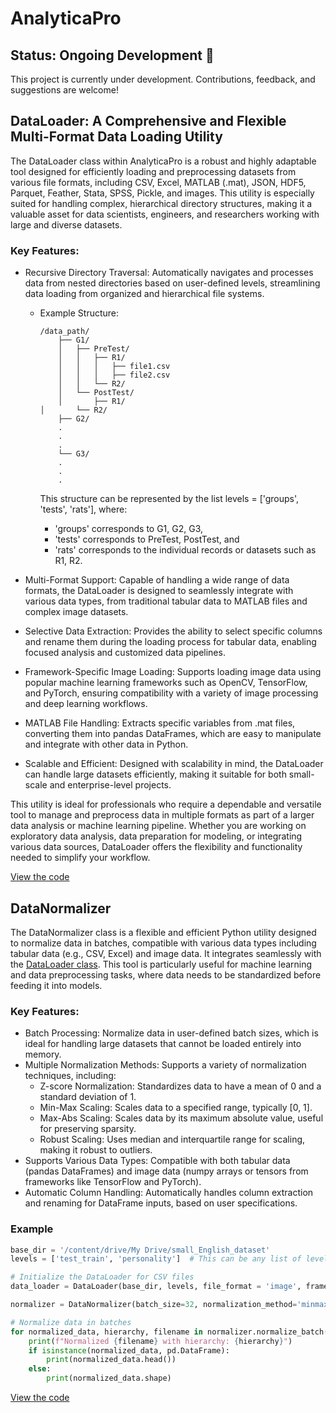 # AnalyticaPro

## Status: Ongoing Development 🚧

This project is currently under development. Contributions, feedback, and suggestions are welcome!

## DataLoader: A Comprehensive and Flexible Multi-Format Data Loading Utility
The DataLoader class within AnalyticaPro is a robust and highly adaptable tool designed for efficiently loading and preprocessing datasets from various file formats, including CSV, Excel, MATLAB (.mat), JSON, HDF5, Parquet, Feather, Stata, SPSS, Pickle, and images. This utility is especially suited for handling complex, hierarchical directory structures, making it a valuable asset for data scientists, engineers, and researchers working with large and diverse datasets.

### Key Features:
- Recursive Directory Traversal: Automatically navigates and processes data from nested directories based on user-defined levels, streamlining data loading from organized and hierarchical file systems.
  - Example Structure:
    ```plaintext
    /data_path/
        ├── G1/
        │   ├── PreTest/
        │   │   ├── R1/
        │   │   │   ├── file1.csv
        │   │   │   ├── file2.csv
        │   │   └── R2/
        │   └── PostTest/
        │       ├── R1/
    │       └── R2/
        ├── G2/
        .
        .
        .
        └── G3/
        .
        .
        .
    ```
    This structure can be represented by the list levels = ['groups', 'tests', 'rats'], where:

      - 'groups' corresponds to G1, G2, G3,
      - 'tests' corresponds to PreTest, PostTest, and
      - 'rats' corresponds to the individual records or datasets such as R1, R2.

- Multi-Format Support: Capable of handling a wide range of data formats, the DataLoader is designed to seamlessly integrate with various data types, from traditional tabular data to MATLAB files and complex image datasets.

- Selective Data Extraction: Provides the ability to select specific columns and rename them during the loading process for tabular data, enabling focused analysis and customized data pipelines.

- Framework-Specific Image Loading: Supports loading image data using popular machine learning frameworks such as OpenCV, TensorFlow, and PyTorch, ensuring compatibility with a variety of image processing and deep learning workflows.

- MATLAB File Handling: Extracts specific variables from .mat files, converting them into pandas DataFrames, which are easy to manipulate and integrate with other data in Python.

- Scalable and Efficient: Designed with scalability in mind, the DataLoader can handle large datasets efficiently, making it suitable for both small-scale and enterprise-level projects.

This utility is ideal for professionals who require a dependable and versatile tool to manage and preprocess data in multiple formats as part of a larger data analysis or machine learning pipeline. Whether you are working on exploratory data analysis, data preparation for modeling, or integrating various data sources, DataLoader offers the flexibility and functionality needed to simplify your workflow.


[View the code](https://github.com/AmirAli-Kalbasi/AnalyticaPro/blob/main/data_loader.py)

## DataNormalizer
The DataNormalizer class is a flexible and efficient Python utility designed to normalize data in batches, compatible with various data types including tabular data (e.g., CSV, Excel) and image data. It integrates seamlessly with the [DataLoader class](#DataLoader). This tool is particularly useful for machine learning and data preprocessing tasks, where data needs to be standardized before feeding it into models.

### Key Features:
- Batch Processing: Normalize data in user-defined batch sizes, which is ideal for handling large datasets that cannot be loaded entirely into memory.
- Multiple Normalization Methods: Supports a variety of normalization techniques, including:
  - Z-score Normalization: Standardizes data to have a mean of 0 and a standard deviation of 1.
  - Min-Max Scaling: Scales data to a specified range, typically [0, 1].
  - Max-Abs Scaling: Scales data by its maximum absolute value, useful for preserving sparsity.
  - Robust Scaling: Uses median and interquartile range for scaling, making it robust to outliers.
- Supports Various Data Types: Compatible with both tabular data (pandas DataFrames) and image data (numpy arrays or tensors from frameworks like TensorFlow and PyTorch).
- Automatic Column Handling: Automatically handles column extraction and renaming for DataFrame inputs, based on user specifications.

### Example
```python
base_dir = '/content/drive/My Drive/small_English_dataset'
levels = ['test_train', 'personality']  # This can be any list of levels you want to traverse

# Initialize the DataLoader for CSV files
data_loader = DataLoader(base_dir, levels, file_format = 'image', framework = 'tensorflow')

normalizer = DataNormalizer(batch_size=32, normalization_method='minmax')

# Normalize data in batches
for normalized_data, hierarchy, filename in normalizer.normalize_batch(data_loader):
    print(f"Normalized {filename} with hierarchy: {hierarchy}")
    if isinstance(normalized_data, pd.DataFrame):
        print(normalized_data.head())
    else:
        print(normalized_data.shape)
```

[View the code](https://github.com/AmirAli-Kalbasi/AnalyticaPro/blob/main/DataNormalizer.py)
